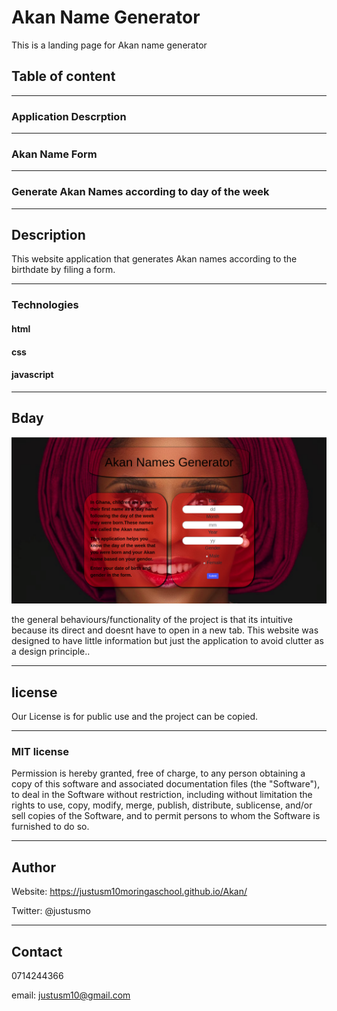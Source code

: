 # Akan Name Generator

This is a landing page for Akan name generator

## Table of content

---

### Application Descrption

---

### Akan Name Form

---

### Generate Akan Names according to day of the week

---

## Description

This website application that generates Akan names according to the birthdate by filing a form.

---

### Technologies

#### html

#### css

#### javascript

---

## Bday

<img src="images/screenshot.png" alt="picture">
 
the general behaviours/functionality of the project is that its intuitive because its direct and doesnt have to open in a new tab.
This website was designed to have little information but just the application to avoid clutter as a design principle..

---

## license

Our License is for public use and the project can be copied.

---

### MIT license

Permission is hereby granted, free of charge, to any person obtaining a copy of this software and associated documentation files (the "Software"), to deal in the Software without restriction, including without limitation the rights to use, copy, modify, merge, publish, distribute, sublicense, and/or sell copies of the Software, and to permit persons to whom the Software is furnished to do so.

---

## Author

Website: https://justusm10moringaschool.github.io/Akan/

Twitter: @justusmo

---

## Contact

0714244366

email: justusm10@gmail.com
